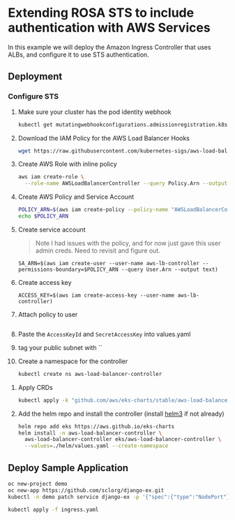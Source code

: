 # Extending ROSA STS to include authentication with AWS Services

In this example we will deploy the Amazon Ingress Controller that uses ALBs, and configure it to use STS authentication.

## Deployment

### Configure STS

1. Make sure your cluster has the pod identity webhook

    ```bash
    kubectl get mutatingwebhookconfigurations.admissionregistration.k8s.io pod-identity-webhook
    ```

1. Download the IAM Policy for the AWS Load Balancer Hooks

    ```bash
    wget https://raw.githubusercontent.com/kubernetes-sigs/aws-load-balancer-controller/v2.2.0/docs/install/iam_policy.json
    ```

1. Create AWS Role with inline policy

    ```bash
    aws iam create-role \
      --role-name AWSLoadBalancerController --query Policy.Arn --output text
   ```



1. Create AWS Policy and Service Account

    ```bash
    POLICY_ARN=$(aws iam create-policy --policy-name "AWSLoadBalancerControllerIAMPolicy" --policy-document file://iam_policy.json --query Policy.Arn --output text)
    echo $POLICY_ARN
    ```

1. Create service account

    > Note I had issues with the policy, and for now just gave this user admin
      creds. Need to revisit and figure out.

    ```
    SA_ARN=$(aws iam create-user --user-name aws-lb-controller --permissions-boundary=$POLICY_ARN --query User.Arn --output text)
    ```

1. Create access key

    ```
    ACCESS_KEY=$(aws iam create-access-key --user-name aws-lb-controller)
    ```

1. Attach policy to user

    ```bash

1. Paste the `AccessKeyId` and `SecretAccessKey` into values.yaml

1. tag your public subnet with ``

1. Create a namespace for the controller

    ```bash
    kubectl create ns aws-load-balancer-controller
    ```
<!--
1. Create a service account for the controller

    ```bash
cat << EOF | kubectl apply -f -
apiVersion: v1
kind: ServiceAccount
metadata:
  annotations:
    sts.amazonaws.com/role-arn: "${IAM_ARN}"
    eks.amazonaws.com/role-arn: "${IAM_ARN}"
    eks.amazonaws.com/audience: sts.amazonaws.com
  name: aws-load-balancer-controller
  namespace: aws-load-balancer-controller
EOF
    ```
-->
1. Apply CRDs

    ```bash
    kubectl apply -k "github.com/aws/eks-charts/stable/aws-load-balancer-controller//crds?ref=master"
    ```

1. Add the helm repo and install the controller (install [helm3](https://github.com/helm/helm/releases/tag/v3.5.4) if not already)

    ```bash
    helm repo add eks https://aws.github.io/eks-charts
    helm install -n aws-load-balancer-controller \
      aws-load-balancer-controller eks/aws-load-balancer-controller \
      --values=./helm/values.yaml --create-namespace
    ```


## Deploy Sample Application


```bash
oc new-project demo
oc new-app https://github.com/sclorg/django-ex.git
kubectl -n demo patch service django-ex -p '{"spec":{"type":"NodePort"}}'
```

```bash
kubectl apply -f ingress.yaml
```